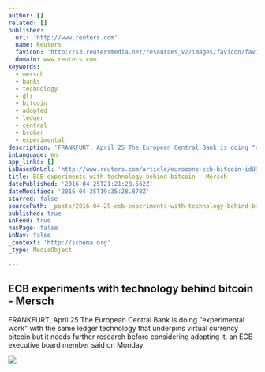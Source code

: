 ```yaml
---
author: []
related: []
publisher:
  url: 'http://www.reuters.com'
  name: Reuters
  favicon: 'http://s3.reutersmedia.net/resources_v2/images/favicon/favicon.ico'
  domain: www.reuters.com
keywords:
  - mersch
  - banks
  - technology
  - dlt
  - bitcoin
  - adopted
  - ledger
  - central
  - broker
  - experimental
description: 'FRANKFURT, April 25 The European Central Bank is doing "experimental work" with the same ledger technology that underpins virtual currency bitcoin but it needs further research before considering adopting it, an ECB executive board member said on Monday.'
inLanguage: en
app_links: []
isBasedOnUrl: 'http://www.reuters.com/article/eurozone-ecb-bitcoin-idUSL5N17S46B'
title: ECB experiments with technology behind bitcoin - Mersch
datePublished: '2016-04-25T21:21:28.562Z'
dateModified: '2016-04-25T19:35:28.878Z'
starred: false
sourcePath: _posts/2016-04-25-ecb-experiments-with-technology-behind-bitcoin-mersch.md
published: true
inFeed: true
hasPage: false
inNav: false
_context: 'http://schema.org'
_type: MediaObject

---
```

<article style=""><h1>ECB experiments with technology behind bitcoin - Mersch</h1><p>FRANKFURT, April 25 The European Central Bank is doing "experimental work" with the same ledger technology that underpins virtual currency bitcoin but it needs further research before considering adopting it, an ECB executive board member said on Monday.</p><img src="http://s3.reutersmedia.net/resources/media/global/assets/images/20160314/20160314_5820802620160314192746.jpg" /></article>